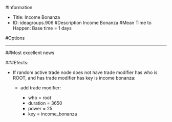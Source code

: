 #Information
 - Title: Income Bonanza
 - ID: ideagroups.906
#Description
Income Bonanza
#Mean Time to Happen:
Base time = 1 days

#Options

___
##Most excellent news

###Efects:<ul><li>If random active trade node does not have trade modifier has who is ROOT, and has trade modifier has key is income bonanza:</li><ul><li>add trade modifier:</li><ul><li>who = root</li><li>duration = 3650</li><li>power = 25</li><li>key = income_bonanza</li></ul></ul></ul>
